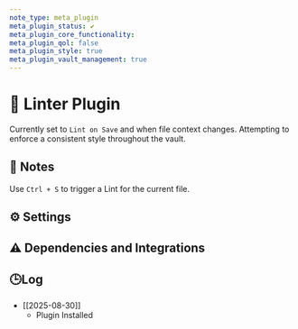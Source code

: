 ```yaml
---
note_type: meta_plugin
meta_plugin_status: ✔️
meta_plugin_core_functionality:
meta_plugin_qol: false
meta_plugin_style: true
meta_plugin_vault_management: true
---
```

# 🔌 Linter Plugin

Currently set to `Lint on Save` and when file context changes. Attempting to enforce a consistent style throughout the vault.

## 📝 Notes

Use `Ctrl + S` to trigger a Lint for the current file.

## ⚙️ Settings

## ⚠️ Dependencies and Integrations

## 🕒Log

- [[2025-08-30]]
	- Plugin Installed
